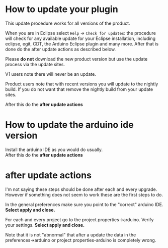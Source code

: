 How to update your plugin  
=========================

This update procedure works for all versions of the product.  

When you are in Eclipse select `Help` -> `Check for updates`: the procedure will check for any available update for your Eclipse installation, including eclipse, egit, CDT, the Arduino Eclipse plugin and many more. 
After that is done do the after update actions as described below. 

Please **do not** download the new product version but use the update process via the update sites.

V1 users note there will never be an update.

Product users note that with recent versions you will update to the nightly build. If you do not want that remove the nightly build from your update sites.

After this do the **after update actions**

 How to update the arduino ide version  
========================= 
Install the arduino IDE as you would do usually.  
After this do the **after update actions**

after update actions
==================
I'm not saying these steps should be done after each and every upgrade. However if something does not seem to work these are the first steps to do.

In the general preferences make sure you point to the "correct" arduino IDE.  
**Select apply and close.**

For each and every project go to the project properties->arduino. Verify your settings.  **Select apply and close.**

Note that it is not "abnormal" that after a update the data in the preferences->arduino or project properties-arduino is completely wrong. 

